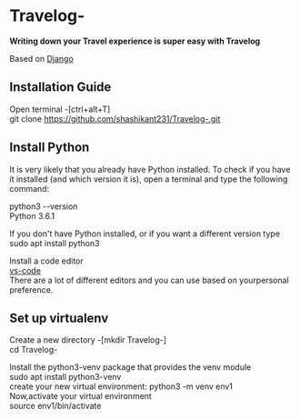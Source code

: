 # Travelog- 
**Writing down your Travel experience is super easy with Travelog**


Based on
[Django](https://docs.djangoproject.com/en/3.1/)

## Installation Guide

Open terminal -[ctrl+alt+T]  <br />
git clone https://github.com/shashikant231/Travelog-.git

## Install Python
It is very likely that you already have Python installed. To check if you have it installed (and which version it is), open a terminal and type the following command:

python3 --version\
Python 3.6.1

 If you don't have Python installed, or if you want a different version type\
 sudo apt install python3
 
 Install a code editor\
 [vs-code](https://code.visualstudio.com/) \
 There are a lot of different editors and you can use based on yourpersonal preference. 
 
 ## Set up virtualenv
 Create a new directory -[mkdir Travelog-]\
 cd Travelog-
 
 Install the python3-venv package that provides the venv module\
 sudo apt install python3-venv \
 create your new virtual environment:
 python3 -m venv env1 \
 Now,activate your virtual environment\
 source env1/bin/activate


 


